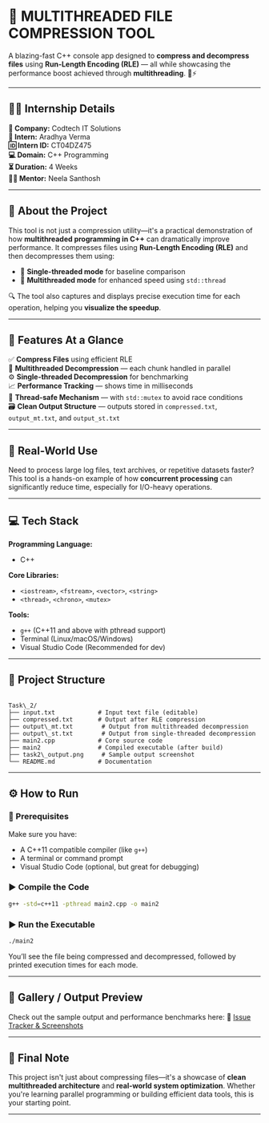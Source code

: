 # 🚀 MULTITHREADED FILE COMPRESSION TOOL

A blazing-fast C++ console app designed to **compress and decompress files** using **Run-Length Encoding (RLE)** — all while showcasing the performance boost achieved through **multithreading**. 🔧⚡

---

## 👨‍💻 Internship Details

**🏢 Company:** Codtech IT Solutions  
**👤 Intern:** Aradhya Verma  
**🆔 Intern ID:** CT04DZ475  
**💻 Domain:** C++ Programming  
**⏳ Duration:** 4 Weeks  
**🧑‍🏫 Mentor:** Neela Santhosh  

---

## 📖 About the Project

This tool is not just a compression utility—it's a practical demonstration of how **multithreaded programming in C++** can dramatically improve performance. It compresses files using **Run-Length Encoding (RLE)** and then decompresses them using:

- 🔄 **Single-threaded mode** for baseline comparison  
- 🚀 **Multithreaded mode** for enhanced speed using `std::thread`  

🔍 The tool also captures and displays precise execution time for each operation, helping you **visualize the speedup**.

---

## 🌟 Features At a Glance

✅ **Compress Files** using efficient RLE  
🧵 **Multithreaded Decompression** — each chunk handled in parallel  
⚙️ **Single-threaded Decompression** for benchmarking  
📈 **Performance Tracking** — shows time in milliseconds  
🧠 **Thread-safe Mechanism** — with `std::mutex` to avoid race conditions  
🗃️ **Clean Output Structure** — outputs stored in `compressed.txt`, `output_mt.txt`, and `output_st.txt`

---

## 🧪 Real-World Use

Need to process large log files, text archives, or repetitive datasets faster? This tool is a hands-on example of how **concurrent processing** can significantly reduce time, especially for I/O-heavy operations.

---

## 💻 Tech Stack

**Programming Language:**  
- C++

**Core Libraries:**  
- `<iostream>`, `<fstream>`, `<vector>`, `<string>`  
- `<thread>`, `<chrono>`, `<mutex>`

**Tools:**  
- `g++` (C++11 and above with pthread support)  
- Terminal (Linux/macOS/Windows)  
- Visual Studio Code (Recommended for dev)

---

## 📁 Project Structure

```

Task\_2/
├── input.txt            # Input text file (editable)
├── compressed.txt       # Output after RLE compression
├── output\_mt.txt        # Output from multithreaded decompression
├── output\_st.txt        # Output from single-threaded decompression
├── main2.cpp            # Core source code
├── main2                # Compiled executable (after build)
├── task2\_output.png     # Sample output screenshot
└── README.md            # Documentation

````

---

## ⚙️ How to Run

### 🔧 Prerequisites

Make sure you have:

- A C++11 compatible compiler (like `g++`)
- A terminal or command prompt
- Visual Studio Code (optional, but great for debugging)

### ▶️ Compile the Code

```bash
g++ -std=c++11 -pthread main2.cpp -o main2
````

### ▶️ Run the Executable

```bash
./main2
```

You’ll see the file being compressed and decompressed, followed by printed execution times for each mode.

---

## 📸 Gallery / Output Preview

Check out the sample output and performance benchmarks here:
📎 [Issue Tracker & Screenshots](https://github.com/aradh-12/MULTITHREADED-FILE-COMPRESSION-TOOL/issues/1)

---

## 🙌 Final Note

This project isn't just about compressing files—it's a showcase of **clean multithreaded architecture** and **real-world system optimization**. Whether you're learning parallel programming or building efficient data tools, this is your starting point.

---

```

